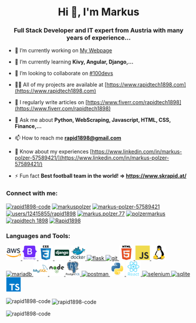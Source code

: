 <h1 align="center">Hi 👋, I'm Markus</h1>
<h3 align="center">Full Stack Developer and IT expert from Austria with many years of experience...</h3>

- 🔭 I’m currently working on [My Webpage](https://www.rapidtech1898.com/indexEN.html)

- 🌱 I’m currently learning **Kivy, Angular, Django,...**

- 👯 I’m looking to collaborate on [#100devs](https://leonnoel.com/100devs/)

- 👨‍💻 All of my projects are available at [https://www.rapidtech1898.com](https://www.rapidtech1898.com)

- 📝 I regularly write articles on [https://www.fiverr.com/rapidtech1898](https://www.fiverr.com/rapidtech1898)

- 💬 Ask me about **Python, WebScraping, Javascript, HTML, CSS, Finance,...**

- 📫 How to reach me **rapid1898@gmail.com**

- 📄 Know about my experiences [https://www.linkedin.com/in/markus-polzer-57589421/](https://www.linkedin.com/in/markus-polzer-57589421/)

- ⚡ Fun fact **Best football team in the world! => https://www.skrapid.at/**

<h3 align="left">Connect with me:</h3>
<p align="left">
<a href="https://codepen.io/rapid1898-code" target="blank"><img align="center" src="https://cdn.jsdelivr.net/npm/simple-icons@3.0.1/icons/codepen.svg" alt="rapid1898-code" height="30" width="40" /></a>
<a href="https://twitter.com/markuspolzer" target="blank"><img align="center" src="https://cdn.jsdelivr.net/npm/simple-icons@3.0.1/icons/twitter.svg" alt="markuspolzer" height="30" width="40" /></a>
<a href="https://linkedin.com/in/markus-polzer-57589421" target="blank"><img align="center" src="https://cdn.jsdelivr.net/npm/simple-icons@3.0.1/icons/linkedin.svg" alt="markus-polzer-57589421" height="30" width="40" /></a>
<a href="https://stackoverflow.com/users/users/12415855/rapid1898" target="blank"><img align="center" src="https://cdn.jsdelivr.net/npm/simple-icons@3.0.1/icons/stackoverflow.svg" alt="users/12415855/rapid1898" height="30" width="40" /></a>
<a href="https://fb.com/markus.polzer.77" target="blank"><img align="center" src="https://cdn.jsdelivr.net/npm/simple-icons@3.0.1/icons/facebook.svg" alt="markus.polzer.77" height="30" width="40" /></a>
<a href="https://instagram.com/polzermarkus" target="blank"><img align="center" src="https://cdn.jsdelivr.net/npm/simple-icons@3.0.1/icons/instagram.svg" alt="polzermarkus" height="30" width="40" /></a>
<a href="https://www.youtube.com/c/rapidtech 1898" target="blank"><img align="center" src="https://cdn.jsdelivr.net/npm/simple-icons@3.0.1/icons/youtube.svg" alt="rapidtech 1898" height="30" width="40" /></a>
<a href="https://discord.gg/Rapid1898" target="blank"><img align="center" src="https://cdn.jsdelivr.net/npm/simple-icons@3.0.1/icons/discord.svg" alt="Rapid1898" height="30" width="40" /></a>
</p>

<h3 align="left">Languages and Tools:</h3>
<p align="left"> <a href="https://aws.amazon.com" target="_blank"> <img src="https://raw.githubusercontent.com/devicons/devicon/master/icons/amazonwebservices/amazonwebservices-original-wordmark.svg" alt="aws" width="40" height="40"/> </a> <a href="https://getbootstrap.com" target="_blank"> <img src="https://raw.githubusercontent.com/devicons/devicon/master/icons/bootstrap/bootstrap-plain-wordmark.svg" alt="bootstrap" width="40" height="40"/> </a> <a href="https://www.w3schools.com/css/" target="_blank"> <img src="https://raw.githubusercontent.com/devicons/devicon/master/icons/css3/css3-original-wordmark.svg" alt="css3" width="40" height="40"/> </a> <a href="https://www.djangoproject.com/" target="_blank"> <img src="https://raw.githubusercontent.com/devicons/devicon/master/icons/django/django-original.svg" alt="django" width="40" height="40"/> </a> <a href="https://www.docker.com/" target="_blank"> <img src="https://raw.githubusercontent.com/devicons/devicon/master/icons/docker/docker-original-wordmark.svg" alt="docker" width="40" height="40"/> </a> <a href="https://flask.palletsprojects.com/" target="_blank"> <img src="https://www.vectorlogo.zone/logos/pocoo_flask/pocoo_flask-icon.svg" alt="flask" width="40" height="40"/> </a> <a href="https://git-scm.com/" target="_blank"> <img src="https://www.vectorlogo.zone/logos/git-scm/git-scm-icon.svg" alt="git" width="40" height="40"/> </a> <a href="https://www.w3.org/html/" target="_blank"> <img src="https://raw.githubusercontent.com/devicons/devicon/master/icons/html5/html5-original-wordmark.svg" alt="html5" width="40" height="40"/> </a> <a href="https://developer.mozilla.org/en-US/docs/Web/JavaScript" target="_blank"> <img src="https://raw.githubusercontent.com/devicons/devicon/master/icons/javascript/javascript-original.svg" alt="javascript" width="40" height="40"/> </a> <a href="https://www.linux.org/" target="_blank"> <img src="https://raw.githubusercontent.com/devicons/devicon/master/icons/linux/linux-original.svg" alt="linux" width="40" height="40"/> </a> <a href="https://mariadb.org/" target="_blank"> <img src="https://www.vectorlogo.zone/logos/mariadb/mariadb-icon.svg" alt="mariadb" width="40" height="40"/> </a> <a href="https://www.mysql.com/" target="_blank"> <img src="https://raw.githubusercontent.com/devicons/devicon/master/icons/mysql/mysql-original-wordmark.svg" alt="mysql" width="40" height="40"/> </a> <a href="https://nodejs.org" target="_blank"> <img src="https://raw.githubusercontent.com/devicons/devicon/master/icons/nodejs/nodejs-original-wordmark.svg" alt="nodejs" width="40" height="40"/> </a> <a href="https://www.postgresql.org" target="_blank"> <img src="https://raw.githubusercontent.com/devicons/devicon/master/icons/postgresql/postgresql-original-wordmark.svg" alt="postgresql" width="40" height="40"/> </a> <a href="https://postman.com" target="_blank"> <img src="https://www.vectorlogo.zone/logos/getpostman/getpostman-icon.svg" alt="postman" width="40" height="40"/> </a> <a href="https://www.python.org" target="_blank"> <img src="https://raw.githubusercontent.com/devicons/devicon/master/icons/python/python-original.svg" alt="python" width="40" height="40"/> </a> <a href="https://reactjs.org/" target="_blank"> <img src="https://raw.githubusercontent.com/devicons/devicon/master/icons/react/react-original-wordmark.svg" alt="react" width="40" height="40"/> </a> <a href="https://www.selenium.dev" target="_blank"> <img src="https://raw.githubusercontent.com/detain/svg-logos/780f25886640cef088af994181646db2f6b1a3f8/svg/selenium-logo.svg" alt="selenium" width="40" height="40"/> </a> <a href="https://www.sqlite.org/" target="_blank"> <img src="https://www.vectorlogo.zone/logos/sqlite/sqlite-icon.svg" alt="sqlite" width="40" height="40"/> </a> <a href="https://www.typescriptlang.org/" target="_blank"> <img src="https://raw.githubusercontent.com/devicons/devicon/master/icons/typescript/typescript-original.svg" alt="typescript" width="40" height="40"/> </a> </p>

<p><img align="left" src="https://github-readme-stats.vercel.app/api/top-langs?username=rapid1898-code&show_icons=true&locale=en&layout=compact" alt="rapid1898-code" /></p>

<p>&nbsp;<img align="center" src="https://github-readme-stats.vercel.app/api?username=rapid1898-code&show_icons=true&locale=en" alt="rapid1898-code" /></p>

<p><img align="center" src="https://github-readme-streak-stats.herokuapp.com/?user=rapid1898-code&" alt="rapid1898-code" /></p>

